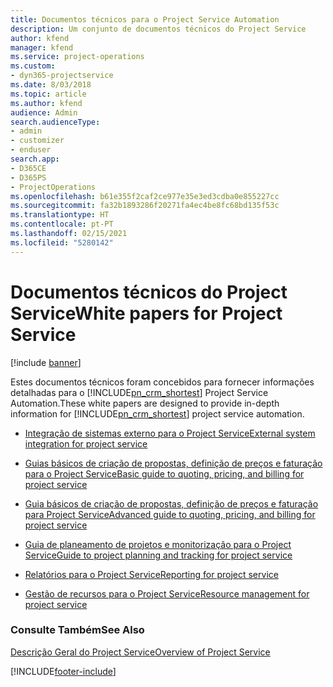 ```yaml
---
title: Documentos técnicos para o Project Service Automation
description: Um conjunto de documentos técnicos do Project Service
author: kfend
manager: kfend
ms.service: project-operations
ms.custom:
- dyn365-projectservice
ms.date: 8/03/2018
ms.topic: article
ms.author: kfend
audience: Admin
search.audienceType:
- admin
- customizer
- enduser
search.app:
- D365CE
- D365PS
- ProjectOperations
ms.openlocfilehash: b61e355f2caf2ce977e35e3ed3cdba0e855227cc
ms.sourcegitcommit: fa32b1893286f20271fa4ec4be8fc68bd135f53c
ms.translationtype: HT
ms.contentlocale: pt-PT
ms.lasthandoff: 02/15/2021
ms.locfileid: "5280142"
---
```

# <a name="white-papers-for-project-service"></a><span data-ttu-id="e3e43-103">Documentos técnicos do Project Service</span><span class="sxs-lookup"><span data-stu-id="e3e43-103">White papers for Project Service</span></span>

[!include [banner](../includes/psa-now-project-operations.md)]

<span data-ttu-id="e3e43-104">Estes documentos técnicos foram concebidos para fornecer informações detalhadas para o [!INCLUDE[pn_crm_shortest](../includes/pn-crm-shortest.md)] Project Service Automation.</span><span class="sxs-lookup"><span data-stu-id="e3e43-104">These white papers are designed to provide in-depth information for [!INCLUDE[pn_crm_shortest](../includes/pn-crm-shortest.md)] project service automation.</span></span>

-   [<span data-ttu-id="e3e43-105">Integração de sistemas externo para o Project Service</span><span class="sxs-lookup"><span data-stu-id="e3e43-105">External system integration for project service</span></span>](https://go.microsoft.com/fwlink/?LinkId=825445)

-   [<span data-ttu-id="e3e43-106">Guias básicos de criação de propostas, definição de preços e faturação para o Project Service</span><span class="sxs-lookup"><span data-stu-id="e3e43-106">Basic guide to quoting, pricing, and billing for project service</span></span>](https://go.microsoft.com/fwlink/?LinkId=825241)

-   [<span data-ttu-id="e3e43-107">Guia básicos de criação de propostas, definição de preços e faturação para Project Service</span><span class="sxs-lookup"><span data-stu-id="e3e43-107">Advanced guide to quoting, pricing, and billing for project service</span></span>](https://go.microsoft.com/fwlink/?LinkId=825242)

-   [<span data-ttu-id="e3e43-108">Guia de planeamento de projetos e monitorização para o Project Service</span><span class="sxs-lookup"><span data-stu-id="e3e43-108">Guide to project planning and tracking for project service</span></span>](https://go.microsoft.com/fwlink/?LinkId=825243)

-   [<span data-ttu-id="e3e43-109">Relatórios para o Project Service</span><span class="sxs-lookup"><span data-stu-id="e3e43-109">Reporting for project service</span></span>](https://go.microsoft.com/fwlink/?LinkId=825446)

-   [<span data-ttu-id="e3e43-110">Gestão de recursos para o Project Service</span><span class="sxs-lookup"><span data-stu-id="e3e43-110">Resource management for project service</span></span>](https://go.microsoft.com/fwlink/?LinkId=825244)

### <a name="see-also"></a><span data-ttu-id="e3e43-111">Consulte Também</span><span class="sxs-lookup"><span data-stu-id="e3e43-111">See Also</span></span>
 [<span data-ttu-id="e3e43-112">Descrição Geral do Project Service</span><span class="sxs-lookup"><span data-stu-id="e3e43-112">Overview of Project Service</span></span>](../psa/overview.md)


[!INCLUDE[footer-include](../includes/footer-banner.md)]
